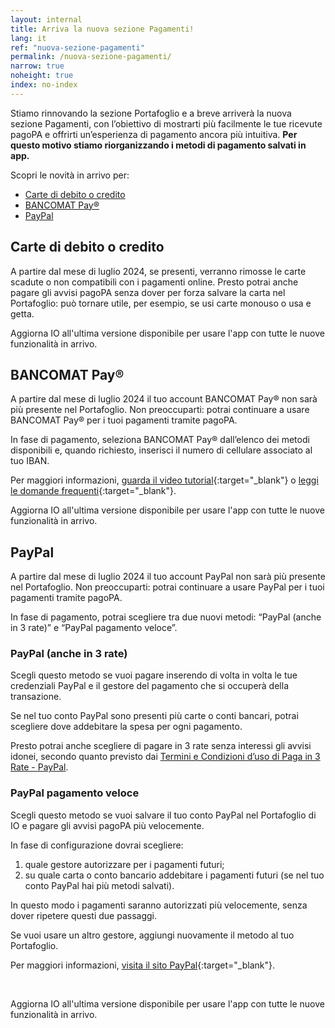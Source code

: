 ```yaml
---
layout: internal
title: Arriva la nuova sezione Pagamenti!
lang: it
ref: "nuova-sezione-pagamenti"
permalink: /nuova-sezione-pagamenti/
narrow: true
noheight: true
index: no-index
---
```


Stiamo rinnovando la sezione Portafoglio e a breve arriverà la nuova sezione Pagamenti, con l’obiettivo di mostrarti più facilmente le tue ricevute pagoPA e offrirti un’esperienza di pagamento ancora più intuitiva. **Per questo motivo stiamo riorganizzando i metodi di pagamento salvati in app.**

Scopri le novità in arrivo per:

- [Carte di debito o credito](#carte-di-debito-o-credito)
- [BANCOMAT Pay®](#bancomat-pay)
- [PayPal](#paypal)

## Carte di debito o credito

A partire dal mese di luglio 2024, se presenti, verranno rimosse le carte scadute o non compatibili con i pagamenti online.
Presto potrai anche pagare gli avvisi pagoPA senza dover per forza salvare la carta nel Portafoglio: può tornare utile, per esempio, se usi carte monouso o usa e getta.

Aggiorna IO all'ultima versione disponibile per usare l'app con tutte le nuove funzionalità in arrivo.

## BANCOMAT Pay®

A partire dal mese di luglio 2024 il tuo account BANCOMAT Pay® non sarà più presente nel Portafoglio.
Non preoccuparti: potrai continuare a usare BANCOMAT Pay® per i tuoi pagamenti tramite pagoPA.

In fase di pagamento, seleziona BANCOMAT Pay® dall’elenco dei metodi disponibili e, quando richiesto, inserisci il numero di cellulare associato al tuo IBAN.

Per maggiori informazioni, [guarda il video tutorial](https://www.youtube.com/watch?v=mil4jEuaMo0){:target="\_blank"} o [leggi le domande frequenti](https://bancomat.it/it/privati/bancomat-pay){:target="\_blank"}.

Aggiorna IO all'ultima versione disponibile per usare l'app con tutte le nuove funzionalità in arrivo.

## PayPal

A partire dal mese di luglio 2024 il tuo account PayPal non sarà più presente nel Portafoglio.
Non preoccuparti: potrai continuare a usare PayPal per i tuoi pagamenti tramite pagoPA.

In fase di pagamento, potrai scegliere tra due nuovi metodi: “PayPal (anche in 3 rate)” e “PayPal pagamento veloce”.

### PayPal (anche in 3 rate)

Scegli questo metodo se vuoi pagare inserendo di volta in volta le tue credenziali PayPal e il gestore del pagamento che si occuperà della transazione.

Se nel tuo conto PayPal sono presenti più carte o conti bancari, potrai scegliere dove addebitare la spesa per ogni pagamento.

Presto potrai anche scegliere di pagare in 3 rate senza interessi gli avvisi idonei, secondo quanto previsto dai [Termini e Condizioni d’uso di Paga in 3 Rate - PayPal](https://www.paypal.com/it/webapps/mpp/campaigns/pay-in-3-full).

### PayPal pagamento veloce

Scegli questo metodo se vuoi salvare il tuo conto PayPal nel Portafoglio di IO e pagare gli avvisi pagoPA più velocemente.

In fase di configurazione dovrai scegliere:

1. quale gestore autorizzare per i pagamenti futuri;
2. su quale carta o conto bancario addebitare i pagamenti futuri (se nel tuo conto PayPal hai più metodi salvati).

In questo modo i pagamenti saranno autorizzati più velocemente, senza dover ripetere questi due passaggi.

Se vuoi usare un altro gestore, aggiungi nuovamente il metodo al tuo Portafoglio.

Per maggiori informazioni, [visita il sito PayPal](https://www.paypal.com/it/cshelp/article/che-cos%C3%A8-un-pagamento-automatico-e-come-faccio-ad-aggiornarne-o-annullarne-uno-help240){:target="\_blank"}.

<br>

Aggiorna IO all'ultima versione disponibile per usare l'app con tutte le nuove funzionalità in arrivo.
